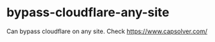 # bypass-cloudflare-any-site
Can bypass cloudflare on any site. Check https://www.capsolver.com/ 











                                 